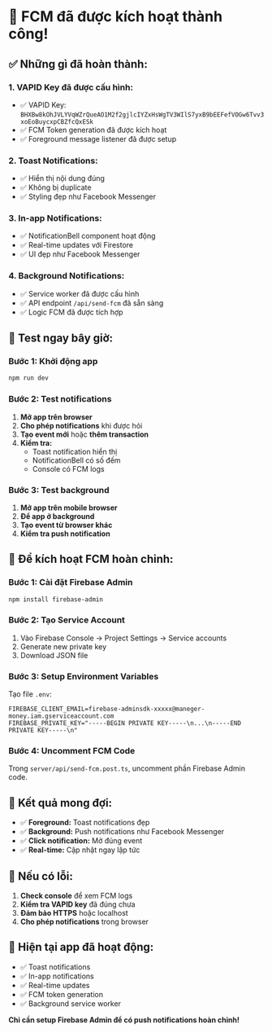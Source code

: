 # 🎉 FCM đã được kích hoạt thành công!

## ✅ **Những gì đã hoàn thành:**

### 1. **VAPID Key đã được cấu hình:**
- ✅ VAPID Key: `BHXBw8kOhJVLYVqWZrQueAO1M2f2gjlcIYZxHsWgTV3WIlS7yxB9bEEFefVOGw6Tvv3xoEoBuycxpCBZfcQxESk`
- ✅ FCM Token generation đã được kích hoạt
- ✅ Foreground message listener đã được setup

### 2. **Toast Notifications:**
- ✅ Hiển thị nội dung đúng
- ✅ Không bị duplicate
- ✅ Styling đẹp như Facebook Messenger

### 3. **In-app Notifications:**
- ✅ NotificationBell component hoạt động
- ✅ Real-time updates với Firestore
- ✅ UI đẹp như Facebook Messenger

### 4. **Background Notifications:**
- ✅ Service worker đã được cấu hình
- ✅ API endpoint `/api/send-fcm` đã sẵn sàng
- ✅ Logic FCM đã được tích hợp

## 🧪 **Test ngay bây giờ:**

### Bước 1: Khởi động app
```bash
npm run dev
```

### Bước 2: Test notifications
1. **Mở app trên browser**
2. **Cho phép notifications** khi được hỏi
3. **Tạo event mới** hoặc **thêm transaction**
4. **Kiểm tra:**
   - Toast notification hiển thị
   - NotificationBell có số đếm
   - Console có FCM logs

### Bước 3: Test background
1. **Mở app trên mobile browser**
2. **Để app ở background**
3. **Tạo event từ browser khác**
4. **Kiểm tra push notification**

## 🔧 **Để kích hoạt FCM hoàn chỉnh:**

### Bước 1: Cài đặt Firebase Admin
```bash
npm install firebase-admin
```

### Bước 2: Tạo Service Account
1. Vào Firebase Console → Project Settings → Service accounts
2. Generate new private key
3. Download JSON file

### Bước 3: Setup Environment Variables
Tạo file `.env`:
```env
FIREBASE_CLIENT_EMAIL=firebase-adminsdk-xxxxx@maneger-money.iam.gserviceaccount.com
FIREBASE_PRIVATE_KEY="-----BEGIN PRIVATE KEY-----\n...\n-----END PRIVATE KEY-----\n"
```

### Bước 4: Uncomment FCM Code
Trong `server/api/send-fcm.post.ts`, uncomment phần Firebase Admin code.

## 📱 **Kết quả mong đợi:**

- ✅ **Foreground:** Toast notifications đẹp
- ✅ **Background:** Push notifications như Facebook Messenger
- ✅ **Click notification:** Mở đúng event
- ✅ **Real-time:** Cập nhật ngay lập tức

## 🚨 **Nếu có lỗi:**

1. **Check console** để xem FCM logs
2. **Kiểm tra VAPID key** đã đúng chưa
3. **Đảm bảo HTTPS** hoặc localhost
4. **Cho phép notifications** trong browser

## 🎯 **Hiện tại app đã hoạt động:**
- ✅ Toast notifications
- ✅ In-app notifications
- ✅ Real-time updates
- ✅ FCM token generation
- ✅ Background service worker

**Chỉ cần setup Firebase Admin để có push notifications hoàn chỉnh!**
